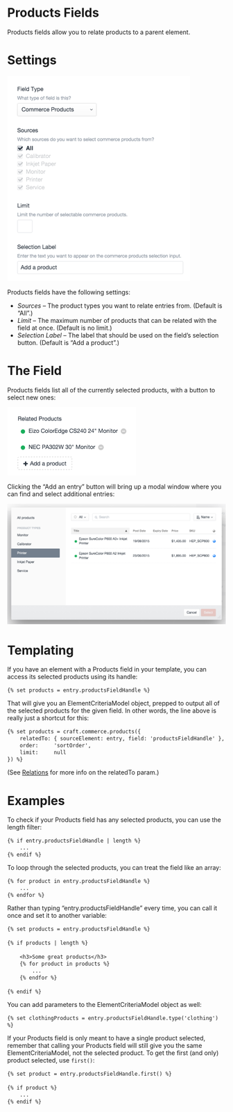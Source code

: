 # Products Fields

Products fields allow you to relate products to a parent element.

# Settings

<img src="assets/products-field-settings.png" width="422" alt="Products field settings.">

Products fields have the following settings:

* *Sources* – The product types you want to relate entries from. (Default is “All”.)
* *Limit* – The maximum number of products that can be related with the field at once. (Default is no limit.)
* *Selection Label* – The label that should be used on the field’s selection button. (Default is “Add a product”.)

# The Field

Products fields list all of the currently selected products, with a button to select new ones:

<img src="assets/product-field-example.png" width="297" alt="Products field">

Clicking the “Add an entry” button will bring up a modal window where you can find and select additional entries:

<img src="assets/product-field-modal.png" width="600" alt="Product selection modal">

# Templating

If you have an element with a Products field in your template, you can access its selected products using its handle:

```twig
{% set products = entry.productsFieldHandle %}
```

That will give you an ElementCriteriaModel object, prepped to output all of the selected products for the given field. In other words, the line above is really just a shortcut for this:

```twig
{% set products = craft.commerce.products({
    relatedTo: { sourceElement: entry, field: 'productsFieldHandle' },
    order:     'sortOrder',
    limit:     null
}) %}
```

(See [Relations](https://craftcms.com/docs/relations) for more info on the relatedTo param.)

# Examples

To check if your Products field has any selected products, you can use the length filter:

```twig
{% if entry.productsFieldHandle | length %}
    ...
{% endif %}
```

To loop through the selected products, you can treat the field like an array:

```twig
{% for product in entry.productsFieldHandle %}
    ...
{% endfor %}
```

Rather than typing “entry.productsFieldHandle” every time, you can call it once and set it to another variable:

```twig
{% set products = entry.productsFieldHandle %}

{% if products | length %}

    <h3>Some great products</h3>
    {% for product in products %}
        ...
    {% endfor %}

{% endif %}
```

You can add parameters to the ElementCriteriaModel object as well:

```twig
{% set clothingProducts = entry.productsFieldHandle.type('clothing') %}
```

If your Products field is only meant to have a single product selected, remember that calling your Products field will still give you the same ElementCriteriaModel, not the selected product. To get the first (and only) product selected, use `first()`:

```twig
{% set product = entry.productsFieldHandle.first() %}

{% if product %}
    ...
{% endif %}
```
